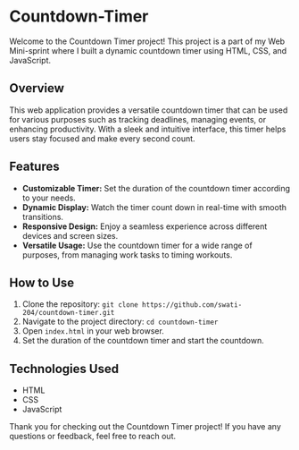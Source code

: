 # Countdown-Timer

Welcome to the Countdown Timer project! This project is a part of my Web Mini-sprint where I built a dynamic countdown timer using HTML, CSS, and JavaScript.

## Overview

This web application provides a versatile countdown timer that can be used for various purposes such as tracking deadlines, managing events, or enhancing productivity. With a sleek and intuitive interface, this timer helps users stay focused and make every second count.

## Features

- **Customizable Timer:** Set the duration of the countdown timer according to your needs.
- **Dynamic Display:** Watch the timer count down in real-time with smooth transitions.
- **Responsive Design:** Enjoy a seamless experience across different devices and screen sizes.
- **Versatile Usage:** Use the countdown timer for a wide range of purposes, from managing work tasks to timing workouts.

## How to Use

1. Clone the repository: `git clone https://github.com/swati-204/countdown-timer.git`
2. Navigate to the project directory: `cd countdown-timer`
3. Open `index.html` in your web browser.
4. Set the duration of the countdown timer and start the countdown.

## Technologies Used

- HTML
- CSS
- JavaScript

Thank you for checking out the Countdown Timer project! If you have any questions or feedback, feel free to reach out.
